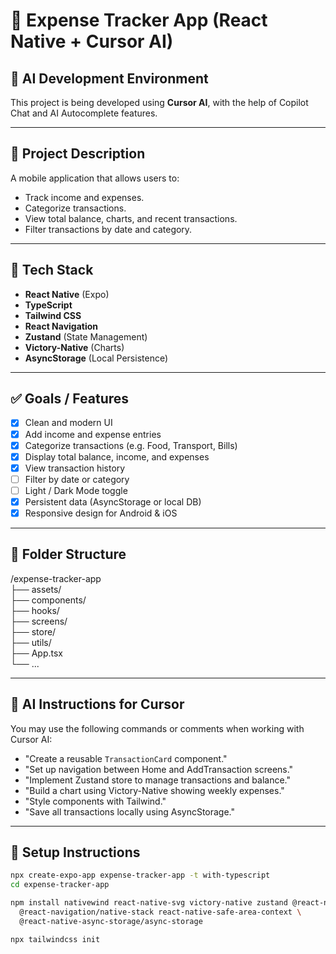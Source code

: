 # 📱 Expense Tracker App (React Native + Cursor AI)

## 🧠 AI Development Environment
This project is being developed using **Cursor AI**, with the help of Copilot Chat and AI Autocomplete features.

---

## 📌 Project Description
A mobile application that allows users to:
- Track income and expenses.
- Categorize transactions.
- View total balance, charts, and recent transactions.
- Filter transactions by date and category.

---

## 🚀 Tech Stack

- **React Native** (Expo)
- **TypeScript**
- **Tailwind CSS**
- **React Navigation**
- **Zustand** (State Management)
- **Victory-Native** (Charts)
- **AsyncStorage** (Local Persistence)

---

## ✅ Goals / Features

- [x] Clean and modern UI
- [x] Add income and expense entries
- [x] Categorize transactions (e.g. Food, Transport, Bills)
- [x] Display total balance, income, and expenses
- [x] View transaction history
- [ ] Filter by date or category
- [ ] Light / Dark Mode toggle
- [x] Persistent data (AsyncStorage or local DB)
- [x] Responsive design for Android & iOS

---

## 📁 Folder Structure

/expense-tracker-app  
├── assets/  
├── components/  
├── hooks/  
├── screens/  
├── store/  
├── utils/  
├── App.tsx  
└── ...

---

## 🧩 AI Instructions for Cursor

You may use the following commands or comments when working with Cursor AI:

- "Create a reusable `TransactionCard` component."
- "Set up navigation between Home and AddTransaction screens."
- "Implement Zustand store to manage transactions and balance."
- "Build a chart using Victory-Native showing weekly expenses."
- "Style components with Tailwind."
- "Save all transactions locally using AsyncStorage."

---

## 🔧 Setup Instructions

```bash
npx create-expo-app expense-tracker-app -t with-typescript
cd expense-tracker-app

npm install nativewind react-native-svg victory-native zustand @react-navigation/native \
  @react-navigation/native-stack react-native-safe-area-context \
  @react-native-async-storage/async-storage

npx tailwindcss init

